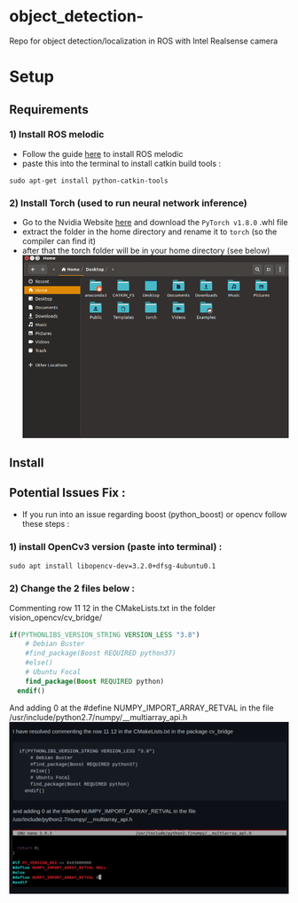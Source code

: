 # object_detection-
Repo for object detection/localization in ROS with Intel Realsense camera



# Setup 

## Requirements 

### 1) Install ROS melodic 
- Follow the guide [here](http://wiki.ros.org/melodic/Installation/Ubuntu) to install ROS melodic 
- paste this into the terminal to install catkin build tools : 

```console 
sudo apt-get install python-catkin-tools
```

### 2) Install Torch (used to run neural network inference) 

- Go to the Nvidia Website [here](https://forums.developer.nvidia.com/t/pytorch-for-jetson-version-1-8-0-now-available/72048) and 
download the ```PyTorch v1.8.0``` .whl file 
- extract the folder in the home directory and rename it to ```torch``` (so the compiler can find it) 
- after that the torch folder will be in your home directory (see below) 
![](screen.png)

## Install 



## Potential Issues Fix : 
- If you run into an issue regarding boost (python_boost) or opencv follow these steps : 
### 1) install OpenCv3 version (paste into terminal) :
```console 
sudo apt install libopencv-dev=3.2.0+dfsg-4ubuntu0.1
```

### 2) Change the 2 files below : 

Commenting row 11 12 in the CMakeLists.txt in the folder vision_opencv/cv_bridge/

```cmake
if(PYTHONLIBS_VERSION_STRING VERSION_LESS "3.8")
    # Debian Buster
    #find_package(Boost REQUIRED python37)
    #else()
    # Ubuntu Focal
    find_package(Boost REQUIRED python)
  endif()
```

And adding 0 at the #define NUMPY_IMPORT_ARRAY_RETVAL in the file /usr/include/python2.7/numpy/__multiarray_api.h
![](screen2.png)



